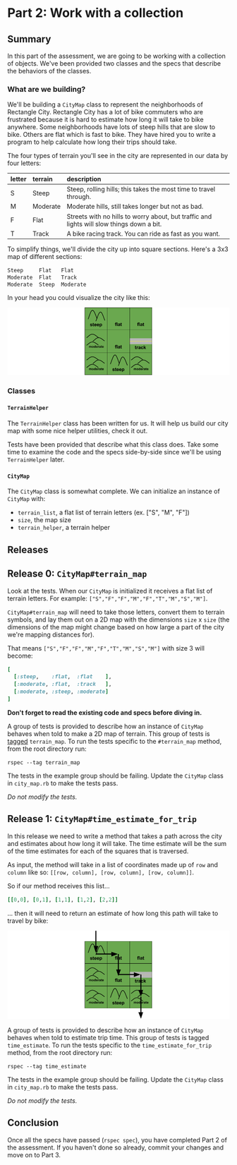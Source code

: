 # Part 2: Work with a collection

## Summary

In this part of the assessment, we are going to be working with a collection of objects. We've been provided two classes and the specs that describe the behaviors of the classes.

### What are we building?

We'll be building a `CityMap` class to represent the neighborhoods of Rectangle City. Rectangle City has a lot of bike commuters who are frustrated because it is hard to estimate how long it will take to bike anywhere. Some neighborhoods have lots of steep hills that are slow to bike. Others are flat which is fast to bike. They have hired you to write a program to help calculate how long their trips should take.

The four types of terrain you'll see in the city are represented in our data by four letters:

| letter | terrain  | description |
| :----- | :------- | :---------- |
| S      | Steep    | Steep, rolling hills; this takes the most time to travel through. |
| M      | Moderate | Moderate hills, still takes longer but not as bad. |
| F      | Flat     | Streets with no hills to worry about, but traffic and lights will slow things down a bit. |
| T      | Track    | A bike racing track. You can ride as fast as you want. |

To simplify things, we'll divide the city up into square sections. Here's a 3x3 map of different sections:

```text
Steep     Flat   Flat
Moderate  Flat   Track
Moderate  Steep  Moderate
```

In your head you could visualize the city like this:

![](./readme-assets/map.png)

### Classes
#### `TerrainHelper`
The `TerrainHelper` class has been written for us. It will help us build our city map with some nice helper utilities, check it out.

Tests have been provided that describe what this class does. Take some time to examine the code and the specs side-by-side since we'll be using `TerrainHelper` later.


#### `CityMap`
The `CityMap` class is somewhat complete. We can initialize an instance of `CityMap` with:

 * `terrain_list`, a flat list of terrain letters (ex. ["S", "M", "F"])
 * `size`, the map size
 * `terrain_helper`, a terrain helper

## Releases

## Release 0: `CityMap#terrain_map`

Look at the tests. When our `CityMap` is initialized it receives a flat list of terrain letters. For example: `["S","F","F","M","F","T","M","S","M"]`.

`CityMap#terrain_map` will need to take those letters, convert them to terrain symbols, and lay them out on a 2D map with the dimensions `size` x `size` (the dimensions of the map might change based on how large a part of the city we're mapping distances for).

That means `["S","F","F","M","F","T","M","S","M"]` with size 3 will become:

```ruby
[
  [:steep,    :flat,  :flat    ],
  [:moderate, :flat,  :track   ],
  [:moderate, :steep, :moderate]
]
```

**Don't forget to read the existing code and specs before diving in.**

A group of tests is provided to describe how an instance of `CityMap` behaves
when told to make a 2D map of terrain.  This group of tests is [tagged][]
`terrain_map`.  To run the tests specific to the `#terrain_map` method, from
the root directory run:

```
rspec --tag terrain_map
```

The tests in the example group should be failing.  Update the `CityMap` class in `city_map.rb` to make the tests pass.

*Do not modify the tests.*

## Release 1: `CityMap#time_estimate_for_trip`

In this release we need to write a method that takes a path across the city and estimates about how long it will take. The time estimate will be the sum of the time estimates for each of the squares that is traversed.

As input, the method will take in a list of coordinates made up of `row` and `column` like so: `[[row, column], [row, column], [row, column]]`.

So if our method receives this list...
```ruby
[[0,0], [0,1], [1,1], [1,2], [2,2]]
```

... then it will need to return an estimate of how long this path will take to travel by bike:

![](./readme-assets/map_path.png)

A group of tests is provided to describe how an instance of `CityMap` behaves
when told to estimate trip time.  This group of tests is tagged
`time_estimate`.  To run the tests specific to the `time_estimate_for_trip` method, from the
root directory run:

```
rspec --tag time_estimate
```

The tests in the example group should be failing.  Update the `CityMap` class in `city_map.rb` to make the tests pass.

*Do not modify the tests.*


## Conclusion
Once all the specs have passed (`rspec spec`), you have completed Part 2 of the assessment. If you haven't done so already, commit your changes and move on to Part 3.

[tagged]: https://www.relishapp.com/rspec/rspec-core/v/2-4/docs/command-line/tag-option

